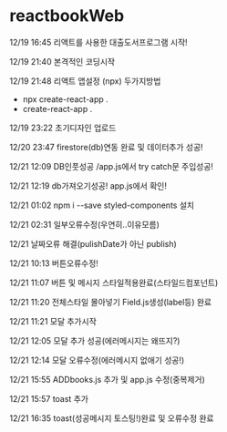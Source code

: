 # reactbookWeb

12/19 16:45 리액트를 사용한 대출도서프로그램 시작!

12/19 21:40 본격적인 코딩시작

12/19 21:48 리액트 앱설정 (npx) 두가지방법

- npx create-react-app .
- create-react-app .

12/19 23:22 초기디자인 업로드

12/20 23:47 firestore(db)연동 완료 및 데이터추가 성공!

12/21 12:09 DB인풋성공 /app.js에서 try catch문 주입성공!

12/21 12:19 db가져오기성공! app.js에서 확인!

12/21 01:02 npm i --save styled-components 설치

12/21 02:31 일부오류수정(우연히..이유모름)

12/21 날짜오류 해결(pulishDate가 아닌 publish)

12/21 10:13 버튼오류수정!

12/21 11:07 버튼 및 메시지 스타일적용완료(스타일드컴포넌트)

12/21 11:20 전체스타일 몰아넣기 Field.js생성(label등) 완료

12/21 11:21 모달 추가시작

12/21 12:05 모달 추가 성공(에러메시지는 왜뜨지?)

12/21 12:14 모달 오류수정(에러메시지 없애기 성공!)

12/21 15:55 ADDbooks.js 추가 및 app.js 수정(중복제거)

12/21 15:57 toast 추가

12/21 16:35 toast(성공메시지 토스팅!)완료 및 오류수정 완료
